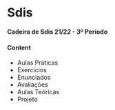 # Sdis

**Cadeira de Sdis 21/22 - 3º Período**

#### Content
- Aulas Práticas
 - Exercícios
 - Enunciados
 - Avaliações
- Aulas Teóricas
- Projeto
